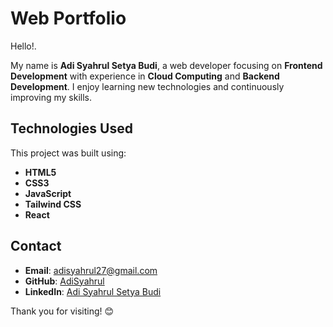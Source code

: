 # Web Portfolio

Hello!.  

My name is **Adi Syahrul Setya Budi**, a web developer focusing on **Frontend Development** with experience in **Cloud Computing** and **Backend Development**. I enjoy learning new technologies and continuously improving my skills.  

## Technologies Used

This project was built using:  
- **HTML5**
- **CSS3**
- **JavaScript**
- **Tailwind CSS**  
- **React**  

## Contact

- **Email**: [adisyahrul27@gmail.com](mailto:adisyahrul27@gmail.com)  
- **GitHub**: [AdiSyahrul](https://github.com/AdiSyahrul)  
- **LinkedIn**: [Adi Syahrul Setya Budi](https://www.linkedin.com/in/adisyahrul)  

Thank you for visiting! 😊
